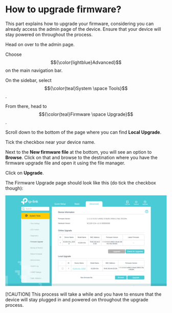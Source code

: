 # How to upgrade firmware?
This part explains how to upgrade your firmware, considering you can already access the admin page of the device. Ensure that your device will stay powered on throughout the process.

Head on over to the admin page.

Choose $${\color{lightblue}Advanced}$$ on the main navigation bar.

On the sidebar, select $${\color{teal}System \space Tools}$$.

From there, head to $${\color{teal}Firmware \space Upgrade}$$.

Scroll down to the bottom of the page where you can find **Local Upgrade**.

Tick the checkbox near your device name.

Next to the **New firmware file** at the bottom, you will see an option to **Browse**. Click on that and browse to the destination where you have the firmware upgrade file and open it using the file manager.

Click on **Upgrade**.

The Firmware Upgrade page should look like this (do tick the checkbox though):

![Firmware Upgrade](images/firmware-upgrade.png)

[!CAUTION]
This process will take a while and you have to ensure that the device will stay plugged in and powered on throughout the upgrade process.
